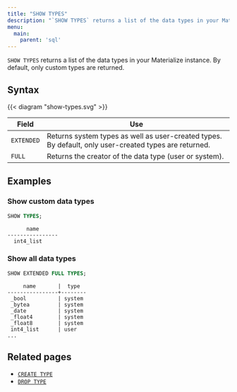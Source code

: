 ```yaml
---
title: "SHOW TYPES"
description: "`SHOW TYPES` returns a list of the data types in your Materialize instance."
menu:
  main:
    parent: 'sql'
---
```


`SHOW TYPES` returns a list of the data types in your Materialize instance. By default, only custom types are returned.

## Syntax

{{< diagram "show-types.svg" >}}

Field | Use
------|-----
`EXTENDED` |  Returns system types as well as user-created types. By default, only user-created types are returned.
`FULL`| Returns the creator of the data type (user or system).

## Examples

### Show custom data types

```sql
SHOW TYPES;
```
```
      name
----------------
  int4_list
```

### Show all data types

```sql
SHOW EXTENDED FULL TYPES;
```
```
     name       |  type
----------------+--------
 _bool          | system
 _bytea         | system
 _date          | system
 _float4        | system
 _float8        | system
 int4_list      | user
...
```

## Related pages

* [`CREATE TYPE`](../create-type)
* [`DROP TYPE`](../drop-type)
